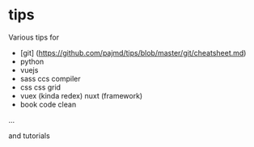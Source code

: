 # tips
Various tips for
- [git] (https://github.com/pajmd/tips/blob/master/git/cheatsheet.md)
- python
- vuejs
- sass ccs compiler
- css css grid
- vuex (kinda redex) nuxt (framework)
- book code clean

...

and tutorials
